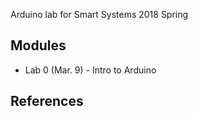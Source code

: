 Arduino lab for Smart Systems 2018 Spring

## Modules

* Lab 0 (Mar. 9) - Intro to Arduino


## References 

